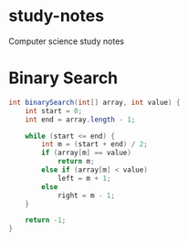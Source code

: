 # study-notes
Computer science study notes

# Binary Search

```java
int binarySearch(int[] array, int value) {
    int start = 0;
    int end = array.length - 1;

    while (start <= end) {
        int m = (start + end) / 2;
        if (array[m] == value)
            return m;
        else if (array[m] < value)
            left = m + 1;
        else
            right = m - 1;
    }

    return -1;
}
```
